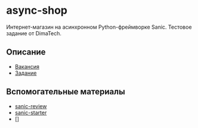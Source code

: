 # async-shop

Интернет-магазин на асинхронном Python-фреймворке Sanic. Тестовое задание от DimaTech.

## Описание

- [Вакансия](https://career.habr.com/vacancies/1000109384)
- [Задание](https://docs.google.com/document/d/1lblqae9k0wdV7q7QFjxYcC_rrDbRb5DIUHtHiKM5iz4/edit)

## Вспомогательные материалы

- [sanic-review](https://www.fullstackpython.com/sanic.html)
- [sanic-starter](https://github.com/seanpar203/sanic-starter)
- []
